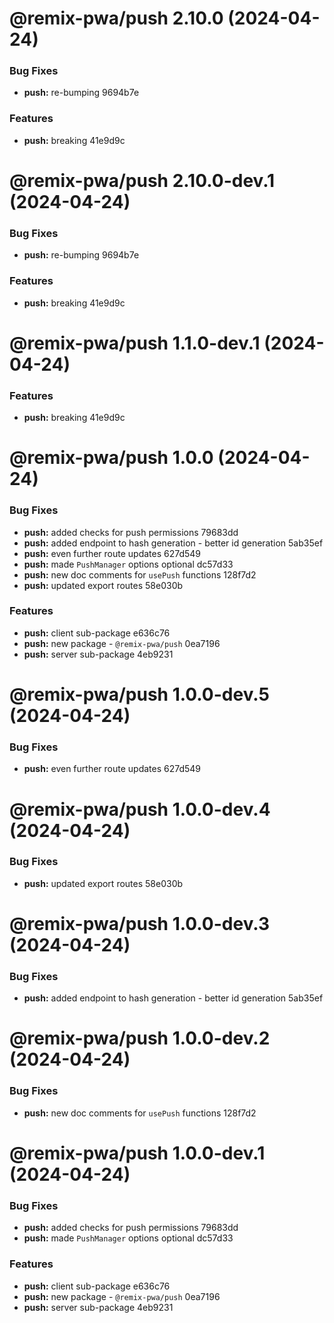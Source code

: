 # @remix-pwa/push 2.10.0 (2024-04-24)


### Bug Fixes

* **push:** re-bumping 9694b7e


### Features

* **push:** breaking 41e9d9c

# @remix-pwa/push 2.10.0-dev.1 (2024-04-24)


### Bug Fixes

* **push:** re-bumping 9694b7e


### Features

* **push:** breaking 41e9d9c

# @remix-pwa/push 1.1.0-dev.1 (2024-04-24)


### Features

* **push:** breaking 41e9d9c

# @remix-pwa/push 1.0.0 (2024-04-24)


### Bug Fixes

* **push:** added checks for push permissions 79683dd
* **push:** added endpoint to hash generation - better id generation 5ab35ef
* **push:** even further route updates 627d549
* **push:** made `PushManager` options optional dc57d33
* **push:** new doc comments for `usePush` functions 128f7d2
* **push:** updated export routes 58e030b


### Features

* **push:** client sub-package e636c76
* **push:** new package - `@remix-pwa/push` 0ea7196
* **push:** server sub-package 4eb9231

# @remix-pwa/push 1.0.0-dev.5 (2024-04-24)


### Bug Fixes

* **push:** even further route updates 627d549

# @remix-pwa/push 1.0.0-dev.4 (2024-04-24)


### Bug Fixes

* **push:** updated export routes 58e030b

# @remix-pwa/push 1.0.0-dev.3 (2024-04-24)


### Bug Fixes

* **push:** added endpoint to hash generation - better id generation 5ab35ef

# @remix-pwa/push 1.0.0-dev.2 (2024-04-24)


### Bug Fixes

* **push:** new doc comments for `usePush` functions 128f7d2

# @remix-pwa/push 1.0.0-dev.1 (2024-04-24)


### Bug Fixes

* **push:** added checks for push permissions 79683dd
* **push:** made `PushManager` options optional dc57d33


### Features

* **push:** client sub-package e636c76
* **push:** new package - `@remix-pwa/push` 0ea7196
* **push:** server sub-package 4eb9231
